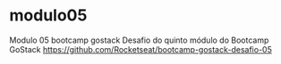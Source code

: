 # modulo05
Modulo 05 bootcamp gostack 
Desafio do quinto módulo do Bootcamp GoStack
https://github.com/Rocketseat/bootcamp-gostack-desafio-05
